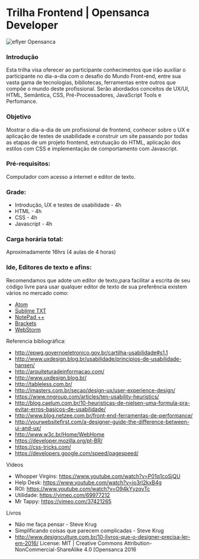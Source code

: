 # Trilha Frontend | Opensanca Developer

![eflyer Opensanca](http://photos4.meetupstatic.com/photos/event/a/e/d/d/600_454304765.jpeg)

### Introdução
Esta trilha visa oferecer ao participante conhecimentos que irão auxiliar o participante no dia-a-dia com o desafio do Mundo Front-end, entre sua vasta gama de tecnologias, bibliotecas, ferramentas entre outros que compõe o mundo deste profissional. 
Serão abordados conceitos de UX/UI, HTML, Semântica, CSS, Pré-Processadores, JavaScript Tools e Perfomance. 

### Objetivo
Mostrar o dia-a-dia de um profissional de frontend, conhecer sobre o UX e aplicação de testes de usabilidade e construir um site passando por todas as etapas de um projeto frontend, estrutuação do HTML, aplicação dos estilos com CSS e implementação de comportamento com Javascript.

### Pré-requisitos:
Computador com acesso a internet e editor de texto.

### Grade:
- Introdução, UX e testes de usabilidade - 4h
- HTML - 4h
- CSS - 4h
- Javascript - 4h

### Carga horária total:
Aproximadamente 16hrs (4 aulas de 4 horas)

### Ide, Editores de texto e afins:
Recomendamos que adote um editor de texto,para facilitar a escrita de seu código livre para usar qualquer editor de texto de sua preferência existem vários no mercado como:
- [Atom](https://atom.io/)
- [Sublime TXT](https://www.sublimetext.com/3)
- [NotePad ++](https://notepad-plus-plus.org/)
- [Brackets](http://brackets.io/)
- [WebStorm](https://www.jetbrains.com/webstorm/)

Referencia bibliográfica:
- http://epwg.governoeletronico.gov.br/cartilha-usabilidade#s1.1
- http://www.uxdesign.blog.br/usabilidade/principios-de-usabilidade-hansen/
- http://arquiteturadeinformacao.com/
- http://www.uxdesign.blog.br/
- http://tableless.com.br/
- http://imasters.com.br/secao/design-ux/user-experience-design/
- https://www.nngroup.com/articles/ten-usability-heuristics/
- http://blog.caelum.com.br/10-heuristicas-de-nielsen-uma-formula-pra-evitar-erros-basicos-de-usabilidade/
- http://www.blog.netzee.com.br/front-end-ferramentas-de-performance/
- http://yourwebsitefirst.com/a-designer-guide-the-difference-between-ui-and-ux/
- http://www.w3c.br/Home/WebHome
- https://developer.mozilla.org/pt-BR/
- https://css-tricks.com/
- https://developers.google.com/speed/pagespeed/

Videos
- Whopper Virgins: https://www.youtube.com/watch?v=P01q1coSjQU
- Help Desk: https://www.youtube.com/watch?v=jo3rl2kxB4g
- ROI: https://www.youtube.com/watch?v=O94kYyzqvTc
- Utilidade: https://vimeo.com/69977212
- Mr Tappy: https://vimeo.com/37421265

Livros
- Não me faça pensar - Steve Krug
- Simplificando coisas que parecem complicadas - Steve Krug
- http://www.designculture.com.br/10-livros-que-o-designer-precisa-ler-em-2016/
License:
MIT | Creative Commons Attribution-NonCommercial-ShareAlike 4.0 [Opensanca 2016

